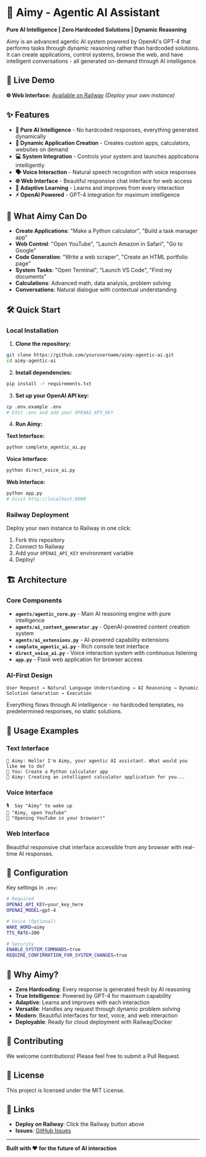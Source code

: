 # 🤖 Aimy - Agentic AI Assistant

**Pure AI Intelligence | Zero Hardcoded Solutions | Dynamic Reasoning**

Aimy is an advanced agentic AI system powered by OpenAI's GPT-4 that performs tasks through dynamic reasoning rather than hardcoded solutions. It can create applications, control systems, browse the web, and have intelligent conversations - all generated on-demand through AI intelligence.

## 🚀 Live Demo

**🌐 Web Interface:** [Available on Railway](https://railway.app) *(Deploy your own instance)*

## ✨ Features

- **🧠 Pure AI Intelligence** - No hardcoded responses, everything generated dynamically
- **🎨 Dynamic Application Creation** - Creates custom apps, calculators, websites on demand  
- **💻 System Integration** - Controls your system and launches applications intelligently
- **🗣️ Voice Interaction** - Natural speech recognition with voice responses
- **🌐 Web Interface** - Beautiful responsive chat interface for web access
- **🔄 Adaptive Learning** - Learns and improves from every interaction
- **⚡ OpenAI Powered** - GPT-4 integration for maximum intelligence

## 🎯 What Aimy Can Do

- **Create Applications**: "Make a Python calculator", "Build a task manager app"
- **Web Control**: "Open YouTube", "Launch Amazon in Safari", "Go to Google" 
- **Code Generation**: "Write a web scraper", "Create an HTML portfolio page"
- **System Tasks**: "Open Terminal", "Launch VS Code", "Find my documents"
- **Calculations**: Advanced math, data analysis, problem solving
- **Conversations**: Natural dialogue with contextual understanding

## 🛠️ Quick Start

### Local Installation

1. **Clone the repository:**
```bash
git clone https://github.com/yourusername/aimy-agentic-ai.git
cd aimy-agentic-ai
```

2. **Install dependencies:**
```bash
pip install -r requirements.txt
```

3. **Set up your OpenAI API key:**
```bash
cp .env.example .env
# Edit .env and add your OPENAI_API_KEY
```

4. **Run Aimy:**

**Text Interface:**
```bash
python complete_agentic_ai.py
```

**Voice Interface:**
```bash
python direct_voice_ai.py
```

**Web Interface:**
```bash
python app.py
# Visit http://localhost:8000
```

### Railway Deployment

Deploy your own instance to Railway in one click:

1. Fork this repository
2. Connect to Railway
3. Add your `OPENAI_API_KEY` environment variable
4. Deploy!

## 🏗️ Architecture

### Core Components

- **`agents/agentic_core.py`** - Main AI reasoning engine with pure intelligence
- **`agents/ai_content_generator.py`** - OpenAI-powered content creation system  
- **`agents/ai_extensions.py`** - AI-powered capability extensions
- **`complete_agentic_ai.py`** - Rich console text interface
- **`direct_voice_ai.py`** - Voice interaction system with continuous listening
- **`app.py`** - Flask web application for browser access

### AI-First Design

```
User Request → Natural Language Understanding → AI Reasoning → Dynamic Solution Generation → Execution
```

Everything flows through AI intelligence - no hardcoded templates, no predetermined responses, no static solutions.

## 💬 Usage Examples

### Text Interface
```
🤖 Aimy: Hello! I'm Aimy, your agentic AI assistant. What would you like me to do?
👤 You: Create a Python calculator app
🤖 Aimy: Creating an intelligent calculator application for you...
```

### Voice Interface  
```
🎙️  Say "Aimy" to wake up
👤 "Aimy, open YouTube"
🤖 "Opening YouTube in your browser!"
```

### Web Interface
Beautiful responsive chat interface accessible from any browser with real-time AI responses.

## 🔧 Configuration

Key settings in `.env`:

```bash
# Required
OPENAI_API_KEY=your_key_here
OPENAI_MODEL=gpt-4

# Voice (Optional)
WAKE_WORD=aimy
TTS_RATE=200

# Security
ENABLE_SYSTEM_COMMANDS=true
REQUIRE_CONFIRMATION_FOR_SYSTEM_CHANGES=true
```

## 🌟 Why Aimy?

- **Zero Hardcoding**: Every response is generated fresh by AI reasoning
- **True Intelligence**: Powered by GPT-4 for maximum capability  
- **Adaptive**: Learns and improves with each interaction
- **Versatile**: Handles any request through dynamic problem solving
- **Modern**: Beautiful interfaces for text, voice, and web interaction
- **Deployable**: Ready for cloud deployment with Railway/Docker

## 🤝 Contributing

We welcome contributions! Please feel free to submit a Pull Request.

## 📄 License

This project is licensed under the MIT License.

## 🔗 Links

- **Deploy on Railway**: Click the Railway button above
- **Issues**: [GitHub Issues](https://github.com/yourusername/aimy-agentic-ai/issues)

---

**Built with ❤️ for the future of AI interaction**